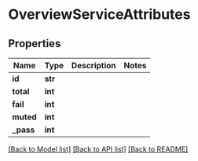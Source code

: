 # OverviewServiceAttributes

## Properties
Name | Type | Description | Notes
------------ | ------------- | ------------- | -------------
**id** | **str** |  | 
**total** | **int** |  | 
**fail** | **int** |  | 
**muted** | **int** |  | 
**_pass** | **int** |  | 

[[Back to Model list]](../README.md#documentation-for-models) [[Back to API list]](../README.md#documentation-for-api-endpoints) [[Back to README]](../README.md)

